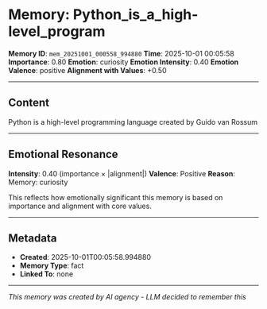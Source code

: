 # Memory: Python_is_a_high-level_program

**Memory ID**: `mem_20251001_000558_994880`
**Time**: 2025-10-01 00:05:58
**Importance**: 0.80
**Emotion**: curiosity
**Emotion Intensity**: 0.40
**Emotion Valence**: positive
**Alignment with Values**: +0.50

---

## Content

Python is a high-level programming language created by Guido van Rossum

---

## Emotional Resonance

**Intensity**: 0.40 (importance × |alignment|)
**Valence**: Positive
**Reason**: Memory: curiosity

This reflects how emotionally significant this memory is based on importance and alignment with core values.

---

## Metadata

- **Created**: 2025-10-01T00:05:58.994880
- **Memory Type**: fact
- **Linked To**: none

---

*This memory was created by AI agency - LLM decided to remember this*
